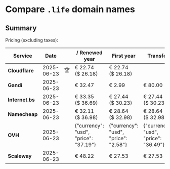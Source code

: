 # Compare `.life` domain names

## Summary

Pricing (excluding taxes):

| Service | Date |  | / Renewed year | First year | Transfer | Restoration |
|--|--|--|--|--|--|--|
| **Cloudflare** | 2025-06-23 | 🏆 | € 22.74<br>($ 26.18) | € 22.74<br>($ 26.18) |  |  |
| **Gandi** | 2025-06-23 |  | € 32.47 | € 2.99 | € 80.00 | € 101.44 |
| **Internet.bs** | 2025-06-23 |  | € 33.35<br>($ 36.69) | € 27.44<br>($ 30.23) | € 27.44<br>($ 30.23) | € 186.95<br>($ 205.89) |
| **Namecheap** | 2025-06-23 |  | € 32.11<br>($ 36.98) | € 28.64<br>($ 32.98) | € 28.64<br>($ 32.98) |  |
| **OVH** | 2025-06-23 |  | {"currency": "usd", "price": "37.19"} | {"currency": "usd", "price": "2.58"} | {"currency": "usd", "price": "36.49"} |  |
| **Scaleway** | 2025-06-23 |  | € 48.22 | € 27.53 | € 27.53 | € 49.99 |
